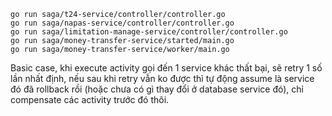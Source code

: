 ```
go run saga/t24-service/controller/controller.go 
go run saga/napas-service/controller/controller.go
go run saga/limitation-manage-service/controller/controller.go 
go run saga/money-transfer-service/started/main.go
go run saga/money-transfer-service/worker/main.go
```

Basic case, khi execute activity gọi đến 1 service khác thất bại, sẽ retry 1 số lần nhất định, nếu sau khi retry vẫn ko được thì tự động assume là service đó đã rollback rồi (hoặc chưa có gì thay đổi ở database service đó), chỉ compensate các activity trước đó thôi. 